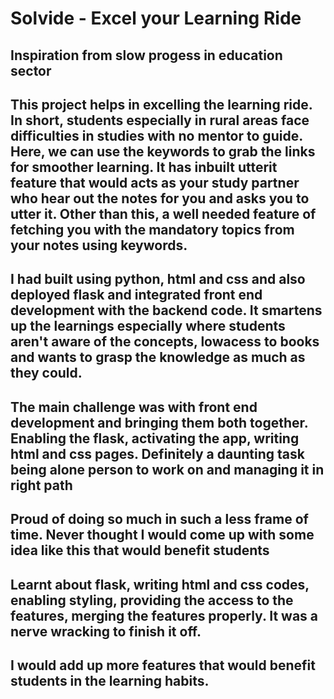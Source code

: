 # Solvide - Excel your Learning Ride

## Inspiration from slow progess in education sector

## This project helps in excelling the learning ride. In short, students especially in rural areas face difficulties in studies with no mentor to guide. Here, we can use the keywords to grab the links for smoother learning. It has inbuilt utterit feature that would acts as your study partner who hear out the notes for you and asks you to utter it. Other than this, a well needed feature of fetching you with the mandatory topics from your notes using keywords.  

## I had built using python, html and css and also deployed flask and integrated front end development with the backend code. It smartens up the learnings especially where students aren't aware of the concepts, lowacess to books and wants to grasp the knowledge as much as they could. 

## The main challenge was with front end development and bringing them both together. Enabling the flask, activating the app, writing html and css pages. Definitely a daunting task being alone person to work on and managing it in right path

## Proud of doing so much in such a less frame of time. Never thought I would come up with some idea like this that would benefit students

## Learnt about flask, writing html and css codes, enabling styling, providing the access to the features, merging the features properly. It was a nerve wracking to finish it off.

## I would add up more features that would benefit students in the learning habits.
